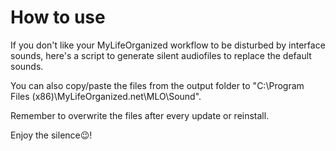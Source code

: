 # How to use

If you don't like your MyLifeOrganized workflow to be disturbed by interface sounds, here's a script to generate silent audiofiles to replace the default sounds.

You can also copy/paste the files from the output folder to "C:\Program Files (x86)\MyLifeOrganized.net\MLO\Sound".

Remember to overwrite the files after every update or reinstall.

Enjoy the silence😉!